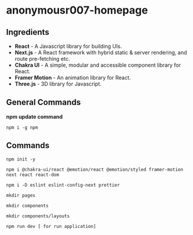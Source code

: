 # anonymousr007-homepage

## Ingredients

* **React** - A Javascript library for building UIs.
* **Next.js** - A React framework with hybrid static & server rendering, and route pre-fetching etc.
* **Chakra UI** - A simple, modular and accessible component library for React.
* **Framer Motion** - An animation library for React.
* **Three.js** - 3D library for Javascript.

## General Commands

**npm update command**
```
npm i -g npm
```

## Commands

```
npm init -y
```

```
npm i @chakra-ui/react @emotion/react @emotion/styled framer-motion next react react-dom
```

```
npm i -D eslint eslint-config-next prettier
```

```
mkdir pages
```

```
mkdir components
```

```
mkdir components/layouts
```

```
npm run dev [ for run application]
```

```

```